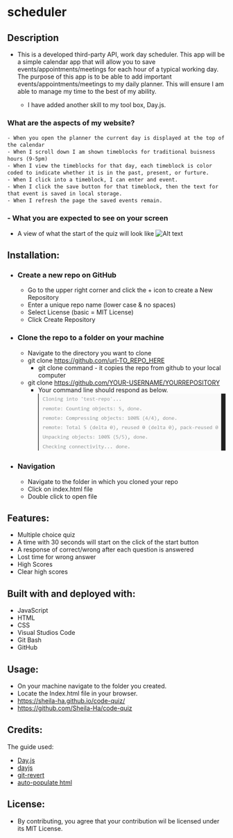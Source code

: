 # scheduler

## Description
  - This is a developed third-party API, work day scheduler. This app will be a simple calendar app that will allow you to save events/appointments/meetings for each hour of a typical working day. The purpose of this app is to be able to add important events/appointments/meetings to my daily planner. This will ensure I am able to manage my time to the best of my ability.

    * I have added another skill to my tool box, Day.js. 

  ### What are the aspects of my website?
    - When you open the planner the current day is displayed at the top of the calendar
    - When I scroll down I am shown timeblocks for traditional buisness hours (9-5pm)
    - When I view the timeblocks for that day, each timeblock is color coded to indicate whether it is in the past, present, or furture.
    - When I click into a timeblock, I can enter and event.
    - When I click the save button for that timeblock, then the text for that event is saved in local storage.
    - When I refresh the page the saved events remain.

  ### - What you are expected to see on your screen

  * A view of what the start of the quiz will look like
   ![Alt text](assets/images/beginning-of-quiz.png)


## Installation:
  - ### Create a new repo on GitHub
      - Go to the upper right corner and click the + icon to create a New Repository
      - Enter a unique repo name (lower case & no spaces)
      - Select License (basic = MIT License)
      - Click Create Repository 

  - ### Clone the repo to a folder on your machine
      - Navigate to the directory you want to clone
      - git clone https://github.com/url-TO_REPO_HERE
          - git clone command - it copies the repo from github  to your local computer
      - git clone https://github.com/YOUR-USERNAME/YOURREPOSITORY
          - Your command line should respond as below.
          ![Alt text](assets/images/clone-response.png)


  - ### Navigation
      - Navigate to the folder in which you cloned your repo
      - Click on index.html file
      - Double click to open file

## Features:
  - Multiple choice quiz
  - A time with 30 seconds will start on the click of the start button
  - A response of correct/wrong after each question is answered
  - Lost time for wrong answer
  - High Scores
  - Clear high scores

## Built with and deployed with:
  - JavaScript
  - HTML
  - CSS
  - Visual Studios Code
  - Git Bash
  - GitHub
  
## Usage:
  - On your machine navigate to the folder you created.
  - Locate the Index.html file in your browser.
  - https://sheila-ha.github.io/code-quiz/
  - https://github.com/Sheila-Ha/code-quiz

## Credits:
The guide used:
 - [Day.js](https://day.js.org/en/)
 - [dayjs](https://www.jsdelivr.com/package/npm/dayjs)
 - [git-revert](https://git-scm.com/docs/git-revert)
 - [auto-populate html](https://stackoverflow.com/questions/69069625/how-to-automatically-write-html-structure#:~:text=If%20you%20are%20using%20VS,Doctype%20in%20HTML%20or%20PHP.)
 



 


## License:
  - By contributing, you agree that your contribution wil be licensed under its MIT License.